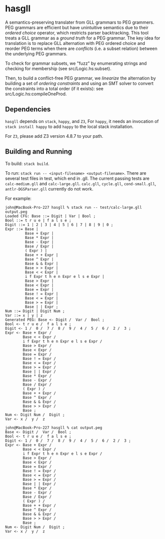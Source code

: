 # hasgll
A semantics-preserving translater from GLL grammars to PEG grammers. PEG grammars are efficient but have unintuitive semantics due to their *ordered choice* operator, which restricts parser backtracking. 
This tool treats a GLL grammar as a *ground truth* for a PEG grammar. 
The key idea for translation is to replace GLL alternation with PEG ordered choice and reorder PEG terms
when there are *conflicts* (i.e. a subset relation) between the underlying PEG grammars. 

To check for grammar subsets, we "fuzz" by enumerating strings and checking for membership (see src/Logic.hs:subset).

Then, to build a conflict-free PEG grammar, we *linearize* the alternation by building a set of *ordering constraints* 
and using an SMT solver to convert the constraints into a total order (if it exists): see src/Logic.hs:compileOneProd.

## Dependencies
`hasgll` depends on `stack`, `happy`, and `Z3`, For `happy`, it needs an invocation of `stack install happy` to add
`happy` to the local stack installation.

For `Z3`, please add Z3 version 4.8.7 to your path.

## Building and Running

To build: `stack build`.

To run: `stack run -- <input-filename> <output-filename>`. There are several test files in test, which end in .gll.
The current passing tests are `calc-medium.gll` and `calc-large.gll`. 
`calc.gll`, `cycle.gll`, `cond-small.gll`, `antlr-DGSParser.gll` currently do not work.

For example:

```
john@MacBook-Pro-227 hasgll % stack run -- test/calc-large.gll output.peg
Loaded CFG: Base ::= Digit | Var | Bool ;
Bool ::= t r u e | f a l s e ;
Digit ::= 1 | 2 | 3 | 4 | 5 | 6 | 7 | 8 | 9 | 0 ;
Expr ::= Base |
         Base + Expr |
         Base * Expr |
         Base - Expr |
         Base / Expr |
         ( Expr ) |
         Base + + Expr |
         Base ^ Expr |
         Base & & Expr |
         Base > > Expr |
         Base < < Expr |
         i f Expr t h e n Expr e l s e Expr |
         Base > Expr |
         Base < Expr |
         Base = Expr |
         Base ! = Expr |
         Base < = Expr |
         Base > = Expr |
         Base | | Expr ;
Num ::= Digit | Digit Num ;
Var ::= x | y | z
Generated PEG: Base <- Digit /  Var /  Bool ;
Bool <- t r u e /  f a l s e ;
Digit <- 1 /  0 /  7 /  8 /  9 /  4 /  5 /  6 /  2 /  3 ;
Expr <- Base + Expr / 
        Base < < Expr / 
        i f Expr t h e n Expr e l s e Expr / 
        Base > Expr / 
        Base < Expr / 
        Base = Expr / 
        Base ! = Expr / 
        Base < = Expr / 
        Base > = Expr / 
        Base | | Expr / 
        Base * Expr / 
        Base - Expr / 
        Base / Expr / 
        ( Expr ) / 
        Base + + Expr / 
        Base ^ Expr / 
        Base & & Expr / 
        Base > > Expr / 
        Base ;
Num <- Digit Num /  Digit ;
Var <- x /  y /  z

john@MacBook-Pro-227 hasgll % cat output.peg
Base <- Digit /  Var /  Bool ;
Bool <- t r u e /  f a l s e ;
Digit <- 1 /  0 /  7 /  8 /  9 /  4 /  5 /  6 /  2 /  3 ;
Expr <- Base + Expr / 
        Base < < Expr / 
        i f Expr t h e n Expr e l s e Expr / 
        Base > Expr / 
        Base < Expr / 
        Base = Expr / 
        Base ! = Expr / 
        Base < = Expr / 
        Base > = Expr / 
        Base | | Expr / 
        Base * Expr / 
        Base - Expr / 
        Base / Expr / 
        ( Expr ) / 
        Base + + Expr / 
        Base ^ Expr / 
        Base & & Expr / 
        Base > > Expr / 
        Base ;
Num <- Digit Num /  Digit ;
Var <- x /  y /  z

```
